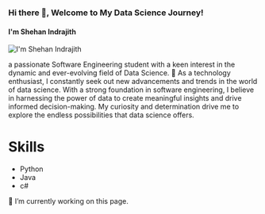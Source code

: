 ### Hi there 👋, Welcome to My Data Science Journey!
#### I'm Shehan Indrajith
![I'm Shehan Indrajith](https://arturssmirnovs.github.io/github-profile-readme-generator/images/banner.png)

a passionate Software Engineering student with a keen interest in the dynamic and ever-evolving field of Data Science. 🚀
As a technology enthusiast, I constantly seek out new advancements and trends in the world of data science. With a strong foundation in software engineering, I believe in harnessing the power of data to create meaningful insights and drive informed decision-making. My curiosity and determination drive me to explore the endless possibilities that data science offers.

# Skills
*  Python
*  Java
*  c#

🔭 I’m currently working on this page.
